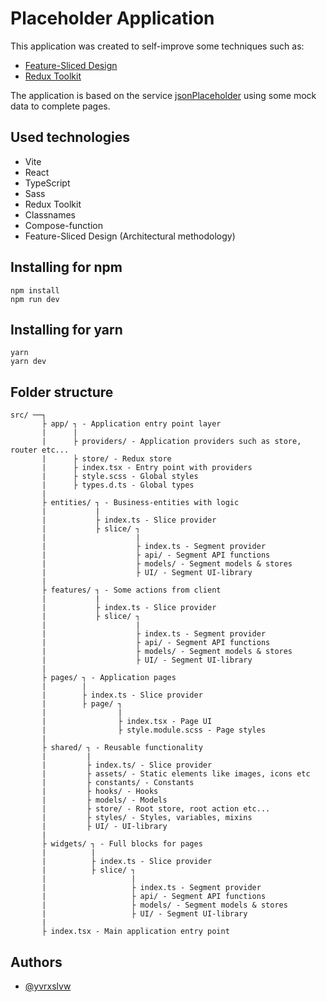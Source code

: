 # Placeholder Application

This application was created to self-improve some techniques such as:
* [Feature-Sliced Design](https://feature-sliced.design)
* [Redux Toolkit](https://redux-toolkit.js.org)

The application is based on the service [jsonPlaceholder](https://jsonplaceholder.typicode.com) using some mock data to complete pages.

## Used technologies

* Vite
* React
* TypeScript
* Sass
* Redux Toolkit
* Classnames
* Compose-function
* Feature-Sliced Design (Architectural methodology)

## Installing for npm

```
npm install
npm run dev
```

## Installing for yarn

```
yarn
yarn dev
```

## Folder structure

```
src/ ──┐
       ├ app/ ┐ - Application entry point layer
       |      |
       |      ├ providers/ - Application providers such as store, router etc...
       |      ├ store/ - Redux store
       |      ├ index.tsx - Entry point with providers
       |      ├ style.scss - Global styles
       |      ├ types.d.ts - Global types
       |
       ├ entities/ ┐ - Business-entities with logic
       |           |
       |           ├ index.ts - Slice provider
       |           ├ slice/ ┐
       |                    |
       |                    ├ index.ts - Segment provider
       |                    ├ api/ - Segment API functions
       |                    ├ models/ - Segment models & stores
       |                    ├ UI/ - Segment UI-library
       |
       ├ features/ ┐ - Some actions from client
       |           |
       |           ├ index.ts - Slice provider
       |           ├ slice/ ┐
       |                    |
       |                    ├ index.ts - Segment provider
       |                    ├ api/ - Segment API functions
       |                    ├ models/ - Segment models & stores
       |                    ├ UI/ - Segment UI-library
       |
       ├ pages/ ┐ - Application pages
       |        |
       |        ├ index.ts - Slice provider
       |        ├ page/ ┐
       |                |
       |                ├ index.tsx - Page UI
       |                ├ style.module.scss - Page styles
       |
       ├ shared/ ┐ - Reusable functionality
       |         |
       |         ├ index.ts/ - Slice provider
       |         ├ assets/ - Static elements like images, icons etc
       |         ├ constants/ - Constants
       |         ├ hooks/ - Hooks
       |         ├ models/ - Models
       |         ├ store/ - Root store, root action etc...
       |         ├ styles/ - Styles, variables, mixins
       |         ├ UI/ - UI-library
       |
       ├ widgets/ ┐ - Full blocks for pages
       |          |
       |          ├ index.ts - Slice provider
       |          ├ slice/ ┐
       |                   |
       |                   ├ index.ts - Segment provider
       |                   ├ api/ - Segment API functions
       |                   ├ models/ - Segment models & stores
       |                   ├ UI/ - Segment UI-library
       |
       ├ index.tsx - Main application entry point
```

## Authors

- [@yvrxslvw](https://github.com/yvrxslvw)
